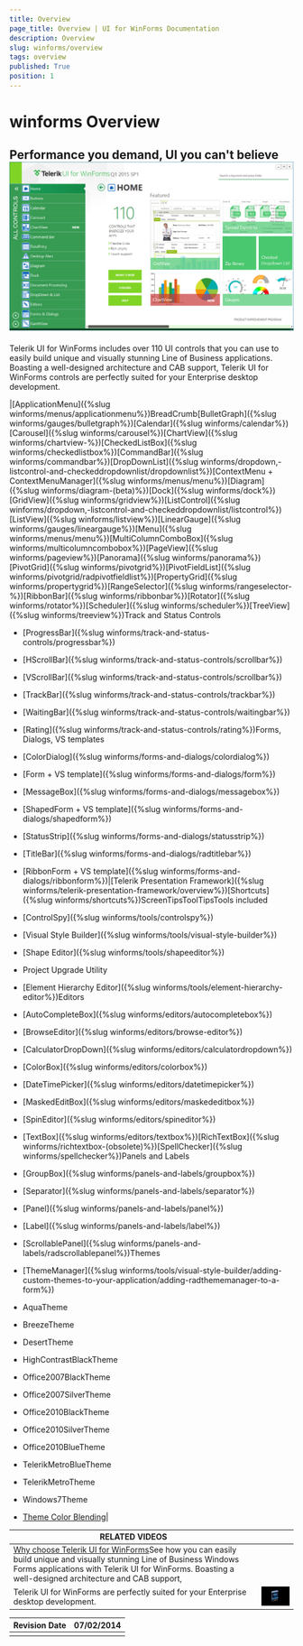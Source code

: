 ```yaml
---
title: Overview
page_title: Overview | UI for WinForms Documentation
description: Overview
slug: winforms/overview
tags: overview
published: True
position: 1
---
```


# winforms Overview



## Performance you demand, UI you can't believe![overview](images/overview.png)

Telerik UI for WinForms includes over 110 UI controls that you can use to easily build unique and visually stunning
          Line of Business applications. Boasting a well-designed architecture and CAB support,
          Telerik UI for WinForms controls are perfectly suited for your Enterprise desktop development.
        











|[ApplicationMenu]({%slug winforms/menus/applicationmenu%})BreadCrumb[BulletGraph]({%slug winforms/gauges/bulletgraph%})[Calendar]({%slug winforms/calendar%})[Carousel]({%slug winforms/carousel%})[ChartView]({%slug winforms/chartview-%})[CheckedListBox]({%slug winforms/checkedlistbox%})[CommandBar]({%slug winforms/commandbar%})[DropDownList]({%slug winforms/dropdown,-listcontrol-and-checkeddropdownlist/dropdownlist%})[ContextMenu + ContextMenuManager]({%slug winforms/menus/menu%})[Diagram]({%slug winforms/diagram-(beta)%})[Dock]({%slug winforms/dock%})[GridView]({%slug winforms/gridview%})[ListControl]({%slug winforms/dropdown,-listcontrol-and-checkeddropdownlist/listcontrol%})[ListView]({%slug winforms/listview%})[LinearGauge]({%slug winforms/gauges/lineargauge%})[Menu]({%slug winforms/menus/menu%})[MultiColumnComboBox]({%slug winforms/multicolumncombobox%})[PageView]({%slug winforms/pageview%})[Panorama]({%slug winforms/panorama%})[PivotGrid]({%slug winforms/pivotgrid%})[PivotFieldList]({%slug winforms/pivotgrid/radpivotfieldlist%})[PropertyGrid]({%slug winforms/propertygrid%})[RangeSelector]({%slug winforms/rangeselector-%})[RibbonBar]({%slug winforms/ribbonbar%})[Rotator]({%slug winforms/rotator%})[Scheduler]({%slug winforms/scheduler%})[TreeView]({%slug winforms/treeview%})Track and Status Controls

* [ProgressBar]({%slug winforms/track-and-status-controls/progressbar%})

* [HScrollBar]({%slug winforms/track-and-status-controls/scrollbar%})

* [VScrollBar]({%slug winforms/track-and-status-controls/scrollbar%})

* [TrackBar]({%slug winforms/track-and-status-controls/trackbar%})

* [WaitingBar]({%slug winforms/track-and-status-controls/waitingbar%})

* [Rating]({%slug winforms/track-and-status-controls/rating%})Forms, Dialogs, VS templates

* [ColorDialog]({%slug winforms/forms-and-dialogs/colordialog%})

* [Form + VS template]({%slug winforms/forms-and-dialogs/form%})

* [MessageBox]({%slug winforms/forms-and-dialogs/messagebox%})

* [ShapedForm + VS template]({%slug winforms/forms-and-dialogs/shapedform%})

* [StatusStrip]({%slug winforms/forms-and-dialogs/statusstrip%})

* [TitleBar]({%slug winforms/forms-and-dialogs/radtitlebar%})

* [RibbonForm + VS template]({%slug winforms/forms-and-dialogs/ribbonform%})|[Telerik Presentation Framework]({%slug winforms/telerik-presentation-framework/overview%})[Shortcuts]({%slug winforms/shortcuts%})ScreenTipsToolTipsTools included

* [ControlSpy]({%slug winforms/tools/controlspy%})

* [Visual Style Builder]({%slug winforms/tools/visual-style-builder%})

* [Shape Editor]({%slug winforms/tools/shapeeditor%})

* Project Upgrade Utility

* [Element Hierarchy Editor]({%slug winforms/tools/element-hierarchy-editor%})Editors

* [AutoCompleteBox]({%slug winforms/editors/autocompletebox%})

* [BrowseEditor]({%slug winforms/editors/browse-editor%})

* [CalculatorDropDown]({%slug winforms/editors/calculatordropdown%})

* [ColorBox]({%slug winforms/editors/colorbox%})

* [DateTimePicker]({%slug winforms/editors/datetimepicker%})

* [MaskedEditBox]({%slug winforms/editors/maskededitbox%})

* [SpinEditor]({%slug winforms/editors/spineditor%})

* [TextBox]({%slug winforms/editors/textbox%})[RichTextBox]({%slug winforms/richtextbox-(obsolete)%})[SpellChecker]({%slug winforms/spellchecker%})Panels and Labels

* [GroupBox]({%slug winforms/panels-and-labels/groupbox%})

* [Separator]({%slug winforms/panels-and-labels/separator%})

* [Panel]({%slug winforms/panels-and-labels/panel%})

* [Label]({%slug winforms/panels-and-labels/label%})

* [ScrollablePanel]({%slug winforms/panels-and-labels/radscrollablepanel%})Themes

* [ThemeManager]({%slug winforms/tools/visual-style-builder/adding-custom-themes-to-your-application/adding-radthememanager-to-a-form%})

* AquaTheme

* BreezeTheme

* DesertTheme

* HighContrastBlackTheme

* Office2007BlackTheme

* Office2007SilverTheme

* Office2010BlackTheme

* Office2010SilverTheme

* Office2010BlueTheme

* TelerikMetroBlueTheme

* TelerikMetroTheme

* Windows7Theme

* [Theme Color Blending](94E87FA5-B031-4A64-9A62-4A71EE30B572)|






| RELATED VIDEOS |  |
| ------ | ------ |
|[Why choose Telerik UI for WinForms](http://tv.telerik.com/watch/winforms/radcontrols-for-winforms-product-video-q3-2010)See how you can easily build unique and visually stunning Line of Business Windows Forms applications with Telerik UI for WinForms. Boasting a well-designed architecture and CAB support,
                Telerik UI for WinForms are perfectly suited for your Enterprise desktop development.|![overview-video 001](images/overview-video001.png)|


| Revision Date | 07/02/2014 |
| ------ | ------ |
|||
